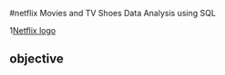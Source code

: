 #netflix Movies and TV Shoes Data Analysis using SQL

1[Netflix logo](https://github.com/ArpanAnandrajput/netflix_sql_project/blob/main/logo.png)

## objective
